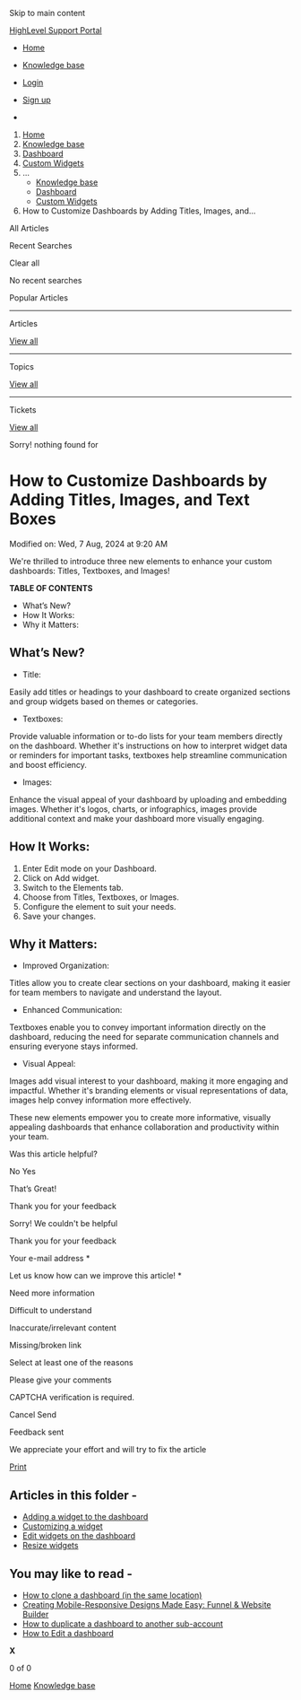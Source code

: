 Skip to main content

[ HighLevel Support Portal ](https://help.gohighlevel.com)

  * [ Home ](/support/home)
  * [ Knowledge base ](/support/solutions)

  * [Login](/support/login)
  * [Sign up](/support/signup)
  * 

  1. [Home](/support/home)
  2. [Knowledge base](/support/solutions)
  3. [Dashboard](/support/solutions/48000449586)
  4. [Custom Widgets](/support/solutions/folders/155000000192)
  5. ... 
     * [Knowledge base](/support/solutions)
     * [Dashboard](/support/solutions/48000449586)
     * [Custom Widgets](/support/solutions/folders/155000000192)
  6. How to Customize Dashboards by Adding Titles, Images, and...

All  Articles 

Recent Searches

Clear all

No recent searches

Popular Articles

* * *

Articles

[View all](/support/search/solutions)

* * *

Topics

[View all](/support/search/topics)

* * *

Tickets

[View all](/support/search/tickets)

Sorry! nothing found for   

# How to Customize Dashboards by Adding Titles, Images, and Text Boxes

Modified on: Wed, 7 Aug, 2024 at 9:20 AM

We're thrilled to introduce three new elements to enhance your custom dashboards: Titles, Textboxes, and Images!

**TABLE OF CONTENTS**

  * What’s New?
  * How It Works:
  * Why it Matters:

## **What’s New?**

  * Title: 

Easily add titles or headings to your dashboard to create organized sections and group widgets based on themes or categories.
  * Textboxes:

 Provide valuable information or to-do lists for your team members directly on the dashboard. Whether it's instructions on how to interpret widget data or reminders for important tasks, textboxes help streamline communication and boost efficiency.
  * Images:

 Enhance the visual appeal of your dashboard by uploading and embedding images. Whether it's logos, charts, or infographics, images provide additional context and make your dashboard more visually engaging.

## **How It Works:**

  1. Enter Edit mode on your Dashboard.
  2. Click on Add widget.
  3. Switch to the Elements tab.
  4. Choose from Titles, Textboxes, or Images.
  5. Configure the element to suit your needs.
  6. Save your changes.

## **Why it Matters:**

  * Improved Organization:

 Titles allow you to create clear sections on your dashboard, making it easier for team members to navigate and understand the layout.
  * Enhanced Communication:

 Textboxes enable you to convey important information directly on the dashboard, reducing the need for separate communication channels and ensuring everyone stays informed.
  * Visual Appeal:

 Images add visual interest to your dashboard, making it more engaging and impactful. Whether it's branding elements or visual representations of data, images help convey information more effectively.

These new elements empower you to create more informative, visually appealing dashboards that enhance collaboration and productivity within your team.

Was this article helpful?

No  Yes 

That’s Great!

Thank you for your feedback

Sorry! We couldn't be helpful

Thank you for your feedback

Your e-mail address *

Let us know how can we improve this article! *

Need more information 

Difficult to understand 

Inaccurate/irrelevant content 

Missing/broken link 

Select at least one of the reasons 

Please give your comments 

CAPTCHA verification is required. 

Cancel  Send 

Feedback sent

We appreciate your effort and will try to fix the article

[Print](javascript:print\(\))

## Articles in this folder -

  * [Adding a widget to the dashboard](/support/solutions/articles/155000001206-adding-a-widget-to-the-dashboard)
  * [Customizing a widget](/support/solutions/articles/155000001207-customizing-a-widget)
  * [Edit widgets on the dashboard](/support/solutions/articles/155000001208-edit-widgets-on-the-dashboard)
  * [Resize widgets](/support/solutions/articles/155000001209-resize-widgets)

## You may like to read -

  * [How to clone a dashboard (in the same location)](/support/solutions/articles/155000001534-how-to-clone-a-dashboard-in-the-same-location-)
  * [Creating Mobile-Responsive Designs Made Easy: Funnel & Website Builder](/support/solutions/articles/155000001482-creating-mobile-responsive-designs-made-easy-funnel-website-builder)
  * [How to duplicate a dashboard to another sub-account](/support/solutions/articles/155000001571-how-to-duplicate-a-dashboard-to-another-sub-account)
  * [How to Edit a dashboard](/support/solutions/articles/155000001536-how-to-edit-a-dashboard)

**X**

0 of 0 []()

[Home](/support/home) [Knowledge base](/support/solutions)
